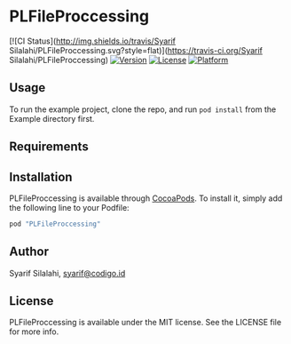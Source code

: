 # PLFileProccessing

[![CI Status](http://img.shields.io/travis/Syarif Silalahi/PLFileProccessing.svg?style=flat)](https://travis-ci.org/Syarif Silalahi/PLFileProccessing)
[![Version](https://img.shields.io/cocoapods/v/PLFileProccessing.svg?style=flat)](http://cocoapods.org/pods/PLFileProccessing)
[![License](https://img.shields.io/cocoapods/l/PLFileProccessing.svg?style=flat)](http://cocoapods.org/pods/PLFileProccessing)
[![Platform](https://img.shields.io/cocoapods/p/PLFileProccessing.svg?style=flat)](http://cocoapods.org/pods/PLFileProccessing)

## Usage

To run the example project, clone the repo, and run `pod install` from the Example directory first.

## Requirements

## Installation

PLFileProccessing is available through [CocoaPods](http://cocoapods.org). To install
it, simply add the following line to your Podfile:

```ruby
pod "PLFileProccessing"
```

## Author

Syarif Silalahi, syarif@codigo.id

## License

PLFileProccessing is available under the MIT license. See the LICENSE file for more info.

